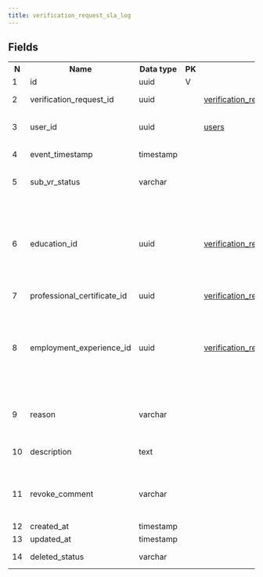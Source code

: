 ```yaml
---
title: verification_request_sla_log 
---
```


## Fields

<table style="width: 100%">
    <colgroup>
       <col span="1" style="width: 3%;"/>
       <col span="1" style="width: 12%;"/>
       <col span="1" style="width: 10%;"/>
       <col span="1" style="width: 3%;"/>
       <col span="1" style="width: 12%;"/>
       <col span="1" style="width: 60%;"/>
    </colgroup>
  <tr>
    <th>N</th>
    <th>Name</th>
    <th>Data type</th>
    <th>PK</th>
    <th>FK</th>
    <th>Description</th>
  </tr>
<tr><td>1</td><td>id</td><td>uuid</td><td>V</td><td></td><td>autogenerated</td></tr>
<tr><td>2</td><td>verification_request_id</td><td>uuid</td><td></td><td><a href="verification_requests-uni.md">verification_requests</a></td><td>VR that is being processed</td></tr>
<tr><td>3</td><td>user_id</td><td>uuid</td><td></td><td><a href="users-uni.md">users</a></td><td>User that changed sub-VR status</td></tr>
<tr><td>4</td><td>event_timestamp</td><td>timestamp</td><td></td><td></td><td>Time (UTC) of the event</td></tr>
<tr><td>5</td><td>sub_vr_status</td><td>varchar</td><td></td><td></td><td>Status of sub-vr that was set at event_timestamp</td></tr>
<tr><td>6</td><td>education_id</td><td>uuid</td><td></td><td><a href="verification_request_education-uni.md">verification_request_education</a></td><td>reference to sub_vr that has changed status. If this field is not null, then references to other types of sub-vrs must be null</td></tr>
<tr><td>7</td><td>professional_certificate_id</td><td>uuid</td><td></td><td><a href="verification_request_professional_certificate-uni.md">verification_request_professional_certificate</a></td><td>verification</td></tr>
<tr><td>8</td><td>employment_experience_id</td><td>uuid</td><td></td><td><a href="verification_request_employment-uni.md">verification_request_employment</a></td><td>reference to sub_vr that has changed status. If this field is not null, then references to other types of sub-vrs must be null</td></tr>
<tr><td>9</td><td>reason</td><td>varchar</td><td></td><td></td><td>Arbitrary string e.g. 'Educational institute does not respond'</td></tr>
<tr><td>10</td><td>description</td><td>text</td><td></td><td></td><td>Detailed description of the hold</td></tr>
<tr><td>11</td><td>revoke_comment</td><td>varchar</td><td></td><td></td><td>Arbitrary string - a description of how/why the hold was revoked</td></tr>
<tr><td>12</td><td>created_at</td><td>timestamp</td><td></td><td></td><td></td></tr>
<tr><td>13</td><td>updated_at</td><td>timestamp</td><td></td><td></td><td></td></tr>
<tr><td>14</td><td>deleted_status</td><td>varchar</td><td></td><td></td><td>ACTIVE, DELETED</td></tr>

</table>